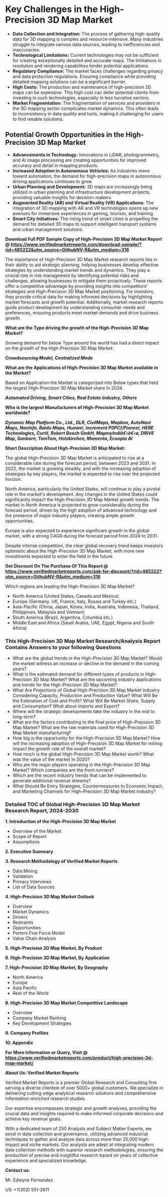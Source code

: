 <p class="">    <h1>Key Challenges in the High-Precision 3D Map Market</h1>    <ul>        <li>            <strong>Data Collection and Integration:</strong>             The process of gathering high-quality data for 3D mapping is complex and resource-intensive.             Many industries struggle to integrate various data sources, leading to inefficiencies and inaccuracies.        </li>        <li>            <strong>Technological Limitations:</strong>             Current technologies may not be sufficient for creating exceptionally detailed and accurate maps.             The limitations in resolution and rendering capabilities hinder potential applications.        </li>        <li>            <strong>Regulatory Compliance:</strong>            The market faces challenges regarding privacy and data protection regulations.             Ensuring compliance while providing detailed mapping solutions can be a significant barrier.        </li>        <li>            <strong>High Costs:</strong>             The production and maintenance of high-precision 3D maps can be expensive.             This high cost can deter potential clients from investing in such technologies, especially in less lucrative sectors.        </li>        <li>            <strong>Market Fragmentation:</strong>             The fragmentation of services and providers in the 3D mapping sector complicates market dynamics.             This often leads to inconsistency in data quality and tools, making it challenging for users to find reliable solutions.        </li>    </ul>    <h2>Potential Growth Opportunities in the High-Precision 3D Map Market</h1>    <ul>        <li>            <strong>Advancements in Technology:</strong>             Innovations in LiDAR, photogrammetry, and AI image processing are creating opportunities for improved accuracy and detail in mapping products.        </li>        <li>            <strong>Increased Adoption in Autonomous Vehicles:</strong>            As industries move toward automation, the demand for high-precision maps in autonomous driving applications continues to grow.        </li>        <li>            <strong>Urban Planning and Development:</strong>             3D maps are increasingly being utilized in urban planning and infrastructure development projects, providing valuable insights for decision-makers.        </li>        <li>            <strong>Augmented Reality (AR) and Virtual Reality (VR) Applications:</strong>             The integration of 3D mapping with AR and VR technologies opens up new avenues for immersive experiences in gaming, tourism, and training.        </li>        <li>            <strong>Smart City Initiatives:</strong>             The rising trend of smart cities is propelling the demand for detailed 3D maps to support intelligent transport systems and urban management solutions.        </li>    </ul></p><p class=""><strong>Download Full PDF Sample Copy of High-Precision 3D Map Market Report @ <a href="https://www.verifiedmarketreports.com/download-sample/?rid=485222&utm_source=GithubNV-R&utm_medium=316" target="_blank">https://www.verifiedmarketreports.com/download-sample/?rid=485222&utm_source=GithubNV-R&utm_medium=316</a></strong></p><p>The importance of&nbsp;High-Precision 3D Map Market research reports lies in their ability to aid strategic planning, helping businesses develop effective strategies by understanding market trends and dynamics. They play a crucial role in risk management by identifying potential risks and challenges, allowing businesses to mitigate them proactively. These reports offer a competitive advantage by providing insights into competitors' strategies and High-Precision 3D Map Market positioning. For investors, they provide critical data for making informed decisions by highlighting market forecasts and growth potential. Additionally, market research reports guide product development by understanding consumer needs and preferences, ensuring products meet market demands and drive business growth.</p><p><strong>What are the&nbsp;Type driving the growth of the High-Precision 3D Map Market?</strong></p><p id="" class="">Growing demand for below Type around the world has had a direct impact on the growth of the High-Precision 3D Map Market:</p><p class=""><em><strong>Crowdsourcing Model, Centralized Mode</strong></em></p><p class=""><strong>What are the&nbsp;Applications&nbsp;of High-Precision 3D Map Market available in the Market?</strong></p><p id="" class="">Based on Application the Market is categorized into Below types that held the largest High-Precision 3D Map Market share In 2024.</p><p class=""><em><strong>Automated Driving, Smart Cities, Real Estate Industry, Others</strong></em></p><p class=""><strong>Who is the largest Manufacturers of High-Precision 3D Map Market worldwide?</strong></p><p><em><strong>Dynamic Map Platform Co., Ltd., DLR, CivilMaps, Mapbox, AutoNavi Maps, NavInfo, Baidu Maps, Huawei, Increment P(IPC)/Pioneer, HERE Technologies, Curtil, Robert Bosch GmbH, MapmyIndiâ€‹â€‹a, DRIVE Map, Sanborn, TomTom, Holzkirchen, Momenta, Ecoopia AI</strong></em></p><p id="" class=""><strong>Short Description About High-Precision 3D Map Market:</strong></p><p>The global High-Precision 3D Map Market is anticipated to rise at a considerable rate during the forecast period, between 2023 and 2031. In 2022, the market is growing steadily, and with the increasing adoption of strategies by key players, the market is expected to rise over the projected horizon.</p><p>North America, particularly the United States, will continue to play a pivotal role in the market's development. Any changes in the United States could significantly impact the High-Precision 3D Map Market growth trends. The market in North America is projected to grow considerably during the forecast period, driven by the high adoption of advanced technology and the presence of major industry players, creating ample growth opportunities.</p><p>Europe is also expected to experience significant growth in the global market, with a strong CAGR during the forecast period from 2024 to 2031.</p><p>Despite intense competition, the clear global recovery trend keeps investors optimistic about the High-Precision 3D Map Market, with more new investments expected to enter the field in the future.</p><p id="" class=""><strong>Get Discount On The Purchase Of This Report @ <a href="https://www.verifiedmarketreports.com/ask-for-discount/?rid=485222?utm_source=GithubNV-R&utm_medium=316" target="_blank">https://www.verifiedmarketreports.com/ask-for-discount/?rid=485222?utm_source=GithubNV-R&utm_medium=316</a></strong></p><p class="">Which regions are leading the High-Precision 3D Map Market?</p><ul><li>North America (United States, Canada and Mexico)</li><li>Europe (Germany, UK, France, Italy, Russia and Turkey etc.)</li><li>Asia-Pacific (China, Japan, Korea, India, Australia, Indonesia, Thailand, Philippines, Malaysia and Vietnam)</li><li>South America (Brazil, Argentina, Columbia etc.)</li><li>Middle East and Africa (Saudi Arabia, UAE, Egypt, Nigeria and South Africa)</li></ul><h3 id="" class="">This High-Precision 3D Map Market Research/Analysis Report Contains Answers to your following Questions</h3><ul><li>What are the global trends in the High-Precision 3D Map Market? Would the market witness an increase or decline in the demand in the coming years?</li><li>What is the estimated demand for different types of products in High-Precision 3D Map Market? What are the upcoming industry applications and trends for the High-Precision 3D Map Market?</li><li>What Are Projections of Global High-Precision 3D Map Market Industry Considering Capacity, Production and Production Value? What Will Be the Estimation of Cost and Profit? What Will Be Market Share, Supply and Consumption? What about imports and Export?</li><li>Where will the strategic developments take the industry in the mid to long-term?</li><li>What are the factors contributing to the final price of High-Precision 3D Map Market? What are the raw materials used for High-Precision 3D Map Market manufacturing?</li><li>How big is the opportunity for the High-Precision 3D Map Market? How will the increasing adoption of High-Precision 3D Map Market for mining impact the growth rate of the overall market?</li><li>How much is the global High-Precision 3D Map Market worth? What was the value of the market In 2020?</li><li>Who are the major players operating in the High-Precision 3D Map Market? Which companies are the front runners?</li><li>Which are the recent industry trends that can be implemented to generate additional revenue streams?</li><li>What Should Be Entry Strategies, Countermeasures to Economic Impact, and Marketing Channels for High-Precision 3D Map Market Industry?</li></ul><h3 id="" class="">Detailed TOC of Global High-Precision 3D Map Market Research Report, 2024-2030</h3><p id="" class=""><strong>1. Introduction of the High-Precision 3D Map Market</strong></p><ul><li>Overview of the Market</li><li>Scope of Report</li><li>Assumptions</li></ul><p id="" class=""><strong>2. Executive Summary</strong></p><p id="" class=""><strong>3. Research Methodology of Verified Market Reports</strong></p><ul><li>Data Mining</li><li>Validation</li><li>Primary Interviews</li><li>List of Data Sources</li></ul><p id="" class=""><strong>4. High-Precision 3D Map Market Outlook</strong></p><ul><li>Overview</li><li>Market Dynamics</li><li>Drivers</li><li>Restraints</li><li>Opportunities</li><li>Porters Five Force Model</li><li>Value Chain Analysis</li></ul><p id="" class=""><strong>5. High-Precision 3D Map Market, By Product</strong></p><p id="" class=""><strong>6. High-Precision 3D Map Market, By Application</strong></p><p id="" class=""><strong>7. High-Precision 3D Map Market, By Geography</strong></p><ul><li>North America</li><li>Europe</li><li>Asia Pacific</li><li>Rest of the World</li></ul><p id="" class=""><strong>8. High-Precision 3D Map Market Competitive Landscape</strong></p><ul><li>Overview</li><li>Company Market Ranking</li><li>Key Development Strategies</li></ul><p id="" class=""><strong>9. Company Profiles</strong></p><p id="" class=""><strong>10. Appendix</strong></p><p id="" class=""><strong>For More Information or Query, Visit @ <a href="https://www.verifiedmarketreports.com/product/high-precision-3d-map-market/" target="_blank">https://www.verifiedmarketreports.com/product/high-precision-3d-map-market/</a></strong></p><p id="" class=""><strong>About Us: Verified Market Reports</strong></p><p id="" class="">Verified Market Reports is a premier Global Research and Consulting firm serving a diverse clientele of over 5000+ global customers. We specialize in delivering cutting-edge analytical research solutions and comprehensive information-enriched research studies.</p><p id="" class="">Our expertise encompasses strategic and growth analyses, providing the crucial data and insights required to make informed corporate decisions and achieve key revenue goals.</p><p id="" class="">With a dedicated team of 250 Analysts and Subject Matter Experts, we excel in data collection and governance, utilizing advanced industrial techniques to gather and analyze data across more than 25,000 high-impact and niche markets. Our analysts are adept at integrating modern data collection methods with superior research methodologies, ensuring the production of precise and insightful research based on years of collective experience and specialized knowledge.</p><p id="" class=""><strong>Contact us:</strong></p><p id="" class="">Mr. Edwyne Fernandes</p><p id="" class="">US: +1(302) 551-2611</p>